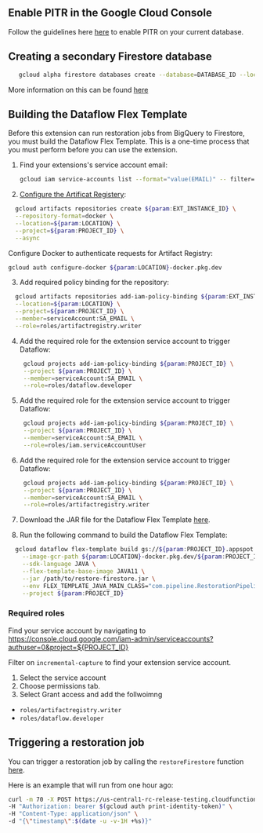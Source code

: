 ## Enable PITR in the Google Cloud Console

Follow the guidelines here [here](https://firebase.google.com/docs/firestore/use-pitr#gcloud) to enable PITR on your current database.

## Creating a secondary Firestore database

```bash
   gcloud alpha firestore databases create --database=DATABASE_ID --location=LOCATION --type=firestore-native --project=${param:PROJECT_ID}
```

More information on this can be found [here](https://cloud.google.com/sdk/gcloud/reference/alpha/firestore/databases/create)

## Building the Dataflow Flex Template

Before this extension can run restoration jobs from BigQuery to Firestore, you must build the Dataflow Flex Template. This is a one-time process that you must perform before you can use the extension.

1. Find your extensions's service account email:

   ```bash
   gcloud iam service-accounts list --format="value(EMAIL)" -- filter="displayName='Firebase Extensions ${param:EXT_INSTANCE_ID} service account' AND DISABLED=False" --project="${param:PROJECT_ID}
   ```

2. [Configure the Artificat Registery](https://cloud.google.com/dataflow/docs/guides/templates/using-flex-templates?hl=en#configure):

```bash
  gcloud artifacts repositories create ${param:EXT_INSTANCE_ID} \
  --repository-format=docker \
  --location=${param:LOCATION} \
  --project=${param:PROJECT_ID} \
  --async
```

Configure Docker to authenticate requests for Artifact Registry:

```bash
gcloud auth configure-docker ${param:LOCATION}-docker.pkg.dev
```

3. Add required policy binding for the repository:

```bash
  gcloud artifacts repositories add-iam-policy-binding ${param:EXT_INSTANCE_ID} \
  --location=${param:LOCATION} \
  --project=${param:PROJECT_ID} \
  --member=serviceAccount:SA_EMAIL \
  --role=roles/artifactregistry.writer
```

4. Add the required role for the extension service account to trigger Dataflow:

   ```bash
    gcloud projects add-iam-policy-binding ${param:PROJECT_ID} \
    --project ${param:PROJECT_ID} \
    --member=serviceAccount:SA_EMAIL \
    --role=roles/dataflow.developer
   ```

5. Add the required role for the extension service account to trigger Dataflow:

   ```bash
    gcloud projects add-iam-policy-binding ${param:PROJECT_ID} \
    --project ${param:PROJECT_ID} \
    --member=serviceAccount:SA_EMAIL \
    --role=roles/iam.serviceAccountUser
   ```

6. Add the required role for the extension service account to trigger Dataflow:

   ```bash
    gcloud projects add-iam-policy-binding ${param:PROJECT_ID} \
    --project ${param:PROJECT_ID} \
    --member=serviceAccount:SA_EMAIL \
    --role=roles/artifactregistry.writer
   ```

7. Download the JAR file for the Dataflow Flex Template [here](https://github.com/GoogleCloudPlatform/firebase-extensions/tree/main/firestore-incremental-capture-pipeline/target/restore-firestore.jar).
8. Run the following command to build the Dataflow Flex Template:

```bash
  gcloud dataflow flex-template build gs://${param:PROJECT_ID}.appspot.com/${param:EXT_INSTANCE_ID}-dataflow-restore \
    --image-gcr-path ${param:LOCATION}-docker.pkg.dev/${param:PROJECT_ID}/${param:EXT_INSTANCE_ID}/dataflow/restore:latest \
    --sdk-language JAVA \
    --flex-template-base-image JAVA11 \
    --jar /path/to/restore-firestore.jar \
    --env FLEX_TEMPLATE_JAVA_MAIN_CLASS="com.pipeline.RestorationPipeline" \
    --project ${param:PROJECT_ID}
```

### Required roles

Find your service account by navigating to https://console.cloud.google.com/iam-admin/serviceaccounts?authuser=0&project=${PROJECT_ID}

Filter on `incremental-capture` to find your extension service account.

1. Select the service account
2. Choose permissions tab.
3. Select Grant access and add the follwoimng

- `roles/artifactregistry.writer`
- `roles/dataflow.developer`

## Triggering a restoration job

You can trigger a restoration job by calling the `restoreFirestore` function [here](https://${LOCATION}-${POJECT_ID}.cloudfunctions.net/${EXT_INSTANCE_ID}).

Here is an example that will run from one hour ago:

```bash
curl -m 70 -X POST https://us-central1-rc-release-testing.cloudfunctions.net/ext-firestore-incremental-capture-onHttpRunRestoration \
-H "Authorization: bearer $(gcloud auth print-identity-token)" \
-H "Content-Type: application/json" \
-d "{\"timestamp\":$(date -u -v-1H +%s)}"


```

